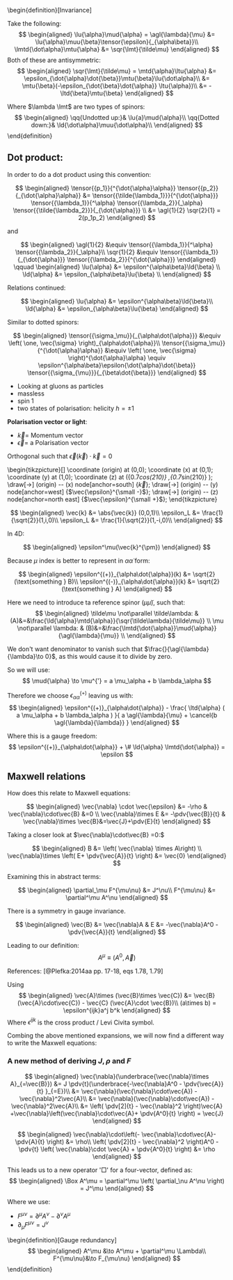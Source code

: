 <!--
@import "/dissertation/assets/custom.md"
 -->

\begin{definition}[Invariance]

Take the following:
$$
\begin{aligned}
  \lu{\alpha}\mud{\alpha} = \agl{\lambda}{\mu} &= \lu{\alpha}\muu{\beta}\tensor{\epsilon}{_{\alpha\beta}}\\
  \lmtd{\dot\alpha}\mtu{\alpha} &= \sqr{\lmt}{\tilde\mu}
\end{aligned}
$$
Both of these are antisymmetric:
$$
\begin{aligned}
  \sqr{\lmt}{\tilde\mu} = \mtd{\alpha}\ltu{\alpha} &= \epsilon_{\dot{\alpha}\dot{\beta}}\mtu{\beta}\lu{\dot\alpha}\\
  &= \mtu{\beta}(-\epsilon_{\dot{\beta}\dot{\alpha}} \ltu{\alpha})\\
  &= -\ltd{\beta}\mtu{\beta}
\end{aligned}
$$

Where $\lambda \lmt$ are two types of spinors:
$$
\begin{aligned}
  \qq{Undotted up:}& \lu{a}\mud{\alpha}\\
  \qq{Dotted down:}& \ld{\dot\alpha}\muu{\dot\alpha}\\
\end{aligned}
$$
\end{definition}

## Dot product:
In order to do a dot product using this convention:

$$
\begin{aligned}
  \tensor{{p_1}}{^{\dot{\alpha}\alpha}} \tensor{{p_2}}{_{\dot{\alpha}\alpha}}
    &= \tensor{{\tilde{\lambda_1}}}{^{\dot{\alpha}}}
    \tensor{{\lambda_1}}{^\alpha}
    \tensor{{\lambda_2}}{_\alpha}
    \tensor{{\tilde{\lambda_2}}}{_{\dot{\alpha}}} \\
  &= \agl{1}{2} \sqr{2}{1} = 2(p_1p_2)
\end{aligned}
$$

and

$$
\begin{aligned}
  \agl{1}{2} &\equiv \tensor{{\lambda_1}}{^\alpha} \tensor{{\lambda_2}}{_\alpha}\\
  \sqr{1}{2} &\equiv \tensor{{\lambda_1}}{_{\dot{\alpha}}} \tensor{{\lambda_2}}{^{\dot{\alpha}}}
\end{aligned} \qquad
\begin{aligned}
  \lu{\alpha} &= \epsilon^{\alpha\beta}\ld{\beta} \\
  \ld{\alpha} &= \epsilon_{\alpha\beta}\lu{\beta} \\
\end{aligned}
$$

Relations continued:

$$
\begin{aligned}
  \lu{\alpha} &= \epsilon^{\alpha\beta}\ld{\beta}\\
  \ld{\alpha} &= \epsilon_{\alpha\beta}\lu{\beta}
\end{aligned}
$$

Similar to dotted spinors:

$$
\begin{aligned}
  \tensor{{\sigma_\mu}}{_{\alpha\dot{\alpha}}} &\equiv
    \left( \one, \vec{\sigma} \right)_{\alpha\dot{\alpha}}\\
  \tensor{{\sigma_\mu}}{^{\dot{\alpha}\alpha}} &\equiv
    \left( \one, \vec{\sigma} \right)^{\dot{\alpha}\alpha}
      \equiv \epsilon^{\alpha\beta}\epsilon{\dot{\alpha}\dot{\beta}} \tensor{{\sigma_{\mu}}}{_{\beta\dot{\beta}}}
\end{aligned}
$$

 - Looking at gluons as particles
 - massless
 - spin 1
 - two states of polarisation: helicity $h=\pm 1$

**Polarisation vector or light**:

 - $\vec{k} =$ Momentum vector
 - $\vec{\epsilon} =$ a Polarisation vector


Orthogonal such that $\vec{\epsilon} ( \vec{k} ) \cdot \vec{k}=0$

\begin{tikzpicture}[]
  \coordinate (origin) at (0,0);
  \coordinate (x) at (0,1);
  \coordinate (y) at (1,0);
  \coordinate (z) at ({0.7*cos(210)} ,{0.7*sin(210)} );
  \draw[->] (origin) -- (x) node[anchor=south] {$\vec{k}$};
  \draw[->] (origin) -- (y) node[anchor=west] {$\vec{\epsilon}^{\small -}$};
  \draw[->] (origin) -- (z) node[anchor=north east] {$\vec{\epsilon}^{\small +}$};
\end{tikzpicture}

$$
\begin{aligned}
  \vec{k} &= \abs{\vec{k}} (0,0,1)\\
  \epsilon_L &= \frac{1}{\sqrt{2}}(1,i,0)\\
  \epsilon_L &= \frac{1}{\sqrt{2}}(1,-i,0)\\
\end{aligned}
$$

In 4D:

$$
\begin{aligned}
  \epsilon^\mu(\vec{k}^{\pm})
\end{aligned}
$$

Because $\mu$ index is better to represent in $\alpha\dot{\alpha}$ form:

$$
\begin{aligned}
  \epsilon^{(+)}_{\alpha\dot{\alpha}}(k) &= \sqrt{2} (\text{something } B)\\
  \epsilon^{(-)}_{\alpha\dot{\alpha}}(k) &= \sqrt{2} (\text{something } A)
\end{aligned}
$$

Here we need to introduce ta reference spinor ($\mu\tilde{\mu}$), such that:
$$
\begin{aligned}
  \tilde\mu \not\parallel \tilde\lambda: &
    (A)&=&\frac{\ld{\alpha}\mtd{\alpha}}{\sqr{\tilde\lambda}{\tilde\mu}} \\
  \mu \not\parallel \lambda: &
    (B)&=&\frac{\lmtd{\dot{\alpha}}\mud{\alpha}}{\agl{\lambda}{\mu}} \\
\end{aligned}
$$

We don't want denominator to vanish such that $\frac{}{\agl{\lambda}{\lambda}\to 0}$, as this would cause it to divide by zero.

So we will use:
$$
\mud{\alpha} \to \mu^{'} = a \mu_\alpha + b \lambda_\alpha
$$

Therefore we choose $\epsilon^{(+)}_{\alpha\dot{\alpha}}$ leaving us with:
$$
\begin{aligned}
  \epsilon^{(+)}_{\alpha\dot{\alpha}} - \frac{
    \ltd{\alpha} ( a \mu_\alpha + b \lambda_\alpha )
  }{
    a \agl{\lambda}{\mu} + \cancel{b \agl{\lambda}{\lambda}}
  }
\end{aligned}
$$

Where this is a gauge freedom:
$$
  \epsilon^{(+)}_{\alpha\dot{\alpha}}  + \# \ld{\alpha} \lmtd{\dot{\alpha}} = \epsilon
$$

## Maxwell relations
How does this relate to Maxwell equations:

$$
\begin{aligned}
  \vec{\nabla} \cdot \vec{\epsilon} &= -\rho &  \vec{\nabla}\cdot\vec{B} &=0 \\
  \vec{\nabla}\times E &= -\pdv{\vec{B}}{t} & \vec{\nabla}\times \vec{B}&=\vec{J}+\pdv{E}{t}
\end{aligned}
$$

Taking a closer look at $\vec{\nabla}\cdot\vec{B} =0:$

$$
\begin{aligned}
  B &= \left(  \vec{\nabla} \times A\right) \\
  \vec{\nabla}\times \left( E+ \pdv{\vec{A}}{t} \right) &= \vec{0}
\end{aligned}
$$

Examining this in abstract terms:

$$
\begin{aligned}
  \partial_\mu F^{\mu\nu} &= J^\nu\\
  F^{\mu\nu} &= \partial^\mu A^\nu
\end{aligned}
$$

There is a symmetry in gauge invariance.

$$
\begin{aligned}
  \vec{B} &= \vec{\nabla}A & E &= -\vec{\nabla}A^0 - \pdv{\vec{A}}{t}
\end{aligned}
$$

Leading to our definition:
$$
  A^\mu \equiv \left( A^0, \vec{A} \right)
$$

References:
[@Plefka:2014aa pp. 17-18, eqs 1.78, 1.79]


Using
$$
  \begin{aligned}
    \vec{A}\times (\vec{B}\times \vec{C}) &= \vec{B}(\vec{A}\cdot\vec{C}) - \vec{C} (\vec{A}\cdot \vec{B})\\
    (a\times b) = \epsilon^{ijk}a^j b^k
  \end{aligned}
$$
Where $\epsilon^{ijk}$ is the cross product / Levi Civita symbol.

Combing the above mentioned expansions, we will now find a different way to write the Maxwell equations:

### A new method of deriving $J, \rho$ and $F$
$$
\begin{aligned}
  \vec{\nabla}(\underbrace{\vec{\nabla}\times A}_{=\vec{B}}) &= J \pdv{t}(\underbrace{-\vec{\nabla}A^0 - \pdv{\vec{A}}{t} }_{=E})\\
  &= \vec{\nabla}(\vec{\nabla}\cdot\vec{A}) - \vec{\nabla}^2\vec{A}\\
  &= \vec{\nabla}(\vec{\nabla}\cdot\vec{A}) - \vec{\nabla}^2\vec{A}\\
  &= \left( \pdv[2]{t} - \vec{\nabla}^2 \right)\vec{A} +\vec{\nabla}\left(\vec{\nabla}\cdot\vec{A}+ \pdv{A^0}{t}  \right) = \vec{J}
\end{aligned}
$$

$$
\begin{aligned}
  \vec{\nabla}\cdot\left(- \vec{\nabla}\cdot\vec{A}- \pdv{A}{t} \right) &= \rho\\
  \left( \pdv[2]{t} - \vec{\nabla}^2 \right)A^0 - \pdv{t} \left( \vec{\nabla}\cdot \vec{A} + \pdv{A^0}{t} \right) &= \rho
\end{aligned}
$$

This leads us to a new operator '$\Box$' for a four-vector, defined as:
$$
\begin{aligned}
  \Box A^\mu = \partial^\mu \left( \partial_\nu A^\nu \right) = J^\mu
\end{aligned}
$$

Where we use:

  - $F^{\mu\nu} = \partial^\mu A^\nu - \partial^\nu A^\mu$
  - $\partial_\mu F^{\mu\nu} = J^\nu$

\begin{definition}[Gauge redundancy]
$$
\begin{aligned}
  A^\mu &\to A^\mu + \partial^\mu \Lambda\\
  F^{\mu\nu}&\to F_{\mu\nu}
\end{aligned}
$$
\end{definition}
